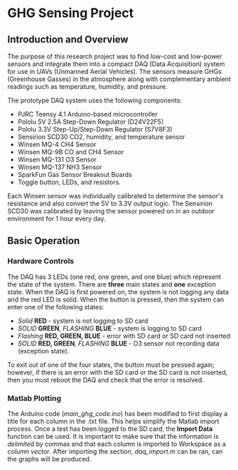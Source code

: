 # **GHG Sensing Project**

## **Introduction and Overview**

The purpose of this research project was to find low-cost and low-power sensors and integrate them into a compact DAQ (Data Acquisition) system for use in UAVs (Unmanned Aerial Vehicles). The sensors measure GHGs (Greenhouse Gasses) in the atmosphere along with complementary ambient readings such as temperature, humidity, and pressure.

The prototype DAQ system uses the following components:

* PJRC Teensy 4.1 Arduino-based microcontroller
* Pololu 5V 2.5A Step-Down Regulator (D24V22F5)
* Pololu 3.3V Step-Up/Step-Down Regulator (S7V8F3)
* Sensirion SCD30 CO2, humidity, and temperature sensor
* Winsen MQ-4 CH4 Sensor
* Winsen MQ-9B CO and CH4 Sensor
* Winsen MQ-131 O3 Sensor
* Winsen MQ-137 NH3 Sensor
* SparkFun Gas Sensor Breakout Boards
* Toggle button, LEDs, and resistors.

Each Winsen sensor was individually calibrated to determine the sensor's resistance and also convert the 5V to 3.3V output logic. The Sensirion SCD30 was calibrated by leaving the sensor powered on in an outdoor environment for 1 hour every day. 

## **Basic Operation**

### **Hardware Controls**

The DAQ has 3 LEDs (one red, one green, and one blue) which represent the state of the system. There are **three** main states and **one** exception state. When the DAQ is first powered on, the system is not logging any data and the red LED is solid. When the button is pressed, then the system can enter one of the following states: 

* *Solid* **RED** - system is not logging to SD card
* *SOLID* **GREEN**, *FLASHING* **BLUE** - system is logging to SD card
* *Flashing* **RED, GREEN, BLUE** - error with SD card or SD card not inserted
* *SOLID* **RED, GREEN**, *FLASHING* **BLUE** - O3 sensor not recording data (exception state).

To exit out of one of the four states, the button must be pressed again; however, if there is an error with the SD card or the SD card is not inserted, then you must reboot the DAQ and check that the error is resolved. 

### **Matlab Plotting**

The Arduino code (*main_ghg_code.ino*) has been modified to first display a title for each column in the .txt file. This helps simplify the Matlab import process. Once a test has been logged to the SD card, the **Import Data** function can be used. It is important to make sure that the information is *delimited* by commas and that each column is imported to Workspace as a *column vector*. After importing the section, *daq_import.m* can be ran, can the graphs will be produced. 




